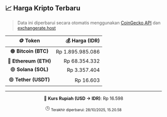 

<!-- HARGA_KRIPTO -->
## 📈 Harga Kripto Terbaru

> Data ini diperbarui secara otomatis menggunakan [CoinGecko API](https://www.coingecko.com/) dan [exchangerate.host](https://exchangerate.host/)

<div align="center">

| 🪙 Token | 💰 Harga (IDR) |
|:------:|---------------:|
| 🟠 **Bitcoin (BTC)**   | Rp 1.895.985.086 |
| 🔵 **Ethereum (ETH)**  | Rp 68.354.332 |
| 🟣 **Solana (SOL)**    | Rp 3.357.404 |
| 🟢 **Tether (USDT)**   | Rp 16.603 |

---

💱 **Kurs Rupiah (USD → IDR)**: Rp 16.598

🕒 <sub>Terakhir diperbarui: 28/10/2025, 15.20.58</sub>

</div>
<!-- /HARGA_KRIPTO -->
